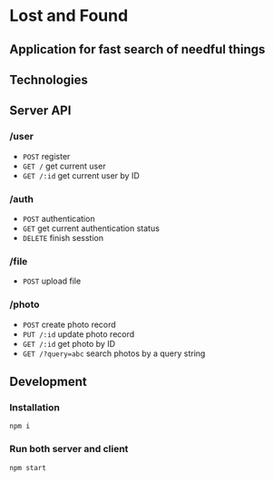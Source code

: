 # Lost and Found
## Application for fast search of needful things

## Technologies

## Server API
### /user
* `POST` register
* `GET /` get current user
* `GET /:id` get current user by ID
### /auth
* `POST` authentication
* `GET` get current authentication status
* `DELETE` finish sesstion
### /file
* `POST` upload file
### /photo
* `POST` create photo record
* `PUT /:id` update photo record
* `GET /:id` get photo by ID
* `GET /?query=abc` search photos by a query string

## Development
### Installation

```shell
npm i
```

### Run both server and client

```shell
npm start
```
